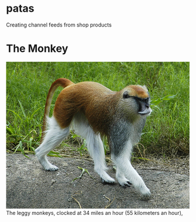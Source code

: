 patas
=====

Creating channel feeds from shop products

The Monkey
=====
![Alt text](patas.jpg)
The leggy monkeys, clocked at 34 miles an hour (55 kilometers an hour), 
